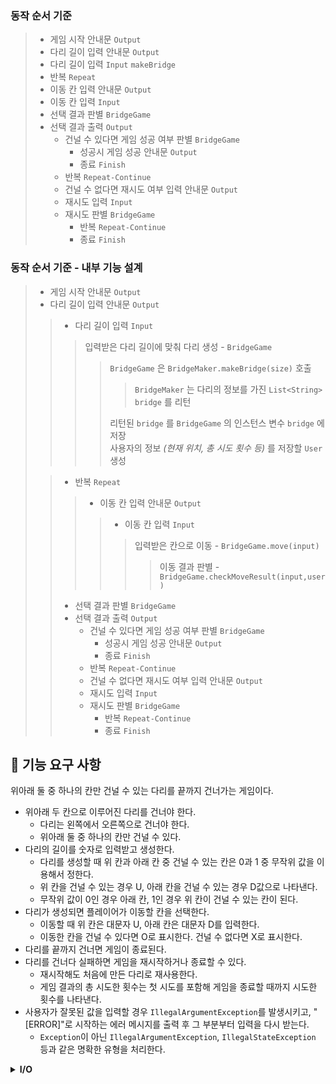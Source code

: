 ### 동작 순서 기준
>- 게임 시작 안내문 `Output`
>- 다리 길이 입력 안내문 `Output`
>- 다리 길이 입력 `Input` `makeBridge`
>- 반복 `Repeat`
>  - 이동 칸 입력 안내문 `Output`
>  - 이동 칸 입력 `Input`
>  - 선택 결과 판별 `BridgeGame`
>  - 선택 결과 출력 `Output`
>    - 건널 수 있다면 게임 성공 여부 판별 `BridgeGame`
>      - 성공시 게임 성공 안내문 `Output`
>      - 종료 `Finish`
>    - 반복 `Repeat-Continue`
>    - 건널 수 없다면 재시도 여부 입력 안내문 `Output`
>    - 재시도 입력 `Input`
>    - 재시도 판별 `BridgeGame`
>      - 반복 `Repeat-Continue`
>      - 종료 `Finish`

### 동작 순서 기준 - 내부 기능 설계
>- 게임 시작 안내문 `Output`
>- 다리 길이 입력 안내문 `Output`
>> - 다리 길이 입력 `Input`
>>> 입력받은 다리 길이에 맞춰 다리 생성 - `BridgeGame`
>>>> `BridgeGame` 은 `BridgeMaker.makeBridge(size)` 호출  
>>>>> `BridgeMaker` 는 다리의 정보를 가진 `List<String> bridge` 를 리턴
>>>>
>>>> 리턴된 `bridge` 를 `BridgeGame` 의 인스턴스 변수 `bridge` 에 저장  
>>>> 사용자의 정보 _(현재 위치, 총 시도 횟수 등)_ 를 저장할 `User` 생성
> 
>>- 반복 `Repeat`
>>>  - 이동 칸 입력 안내문 `Output`
>>>>  - 이동 칸 입력 `Input`  
>>>>> 입력받은 칸으로 이동 - `BridgeGame.move(input)`
>>>>>> 이동 결과 판별 - `BridgeGame.checkMoveResult(input,user)`  
>>> 
>>  - 선택 결과 판별 `BridgeGame`
>>  - 선택 결과 출력 `Output`  
>>    - 건널 수 있다면 게임 성공 여부 판별 `BridgeGame` 
>>      - 성공시 게임 성공 안내문 `Output`  
>>      - 종료 `Finish`
>>    - 반복 `Repeat-Continue`
>>    - 건널 수 없다면 재시도 여부 입력 안내문 `Output`
>>    - 재시도 입력 `Input`
>>    - 재시도 판별 `BridgeGame` 
>>      - 반복 `Repeat-Continue`
>>      - 종료 `Finish`


## 🚀 기능 요구 사항
위아래 둘 중 하나의 칸만 건널 수 있는 다리를 끝까지 건너가는 게임이다.
- 위아래 두 칸으로 이루어진 다리를 건너야 한다.
    - 다리는 왼쪽에서 오른쪽으로 건너야 한다.
    - 위아래 둘 중 하나의 칸만 건널 수 있다.
- 다리의 길이를 숫자로 입력받고 생성한다.
    - 다리를 생성할 때 위 칸과 아래 칸 중 건널 수 있는 칸은 0과 1 중 무작위 값을 이용해서 정한다.
    - 위 칸을 건널 수 있는 경우 U, 아래 칸을 건널 수 있는 경우 D값으로 나타낸다.
    - 무작위 값이 0인 경우 아래 칸, 1인 경우 위 칸이 건널 수 있는 칸이 된다.
- 다리가 생성되면 플레이어가 이동할 칸을 선택한다.
    - 이동할 때 위 칸은 대문자 U, 아래 칸은 대문자 D를 입력한다.
    - 이동한 칸을 건널 수 있다면 O로 표시한다. 건널 수 없다면 X로 표시한다.
- 다리를 끝까지 건너면 게임이 종료된다.
- 다리를 건너다 실패하면 게임을 재시작하거나 종료할 수 있다.
    - 재시작해도 처음에 만든 다리로 재사용한다.
    - 게임 결과의 총 시도한 횟수는 첫 시도를 포함해 게임을 종료할 때까지 시도한 횟수를 나타낸다.
- 사용자가 잘못된 값을 입력할 경우 `IllegalArgumentException`를 발생시키고, "[ERROR]"로 시작하는 에러 메시지를 출력 후 그 부분부터 입력을 다시 받는다.
    - `Exception`이 아닌 `IllegalArgumentException`, `IllegalStateException` 등과 같은 명확한 유형을 처리한다.

<details><summary><strong>I/O</strong></summary>


### 입출력 요구 사항

#### 입력
- 자동으로 생성할 다리 길이를 입력 받는다. 3 이상 20 이하의 숫자를 입력할 수 있으며 올바른 값이 아니면 예외 처리한다.
```
3
```
- 라운드마다 플레이어가 이동할 칸을 입력 받는다. U(위 칸)와 D(아래 칸) 중 하나의 문자를 입력할 수 있으며 올바른 값이 아니면 예외 처리한다.
```
U
```
- 게임 재시작/종료 여부를 입력 받는다. R(재시작)과 Q(종료) 중 하나의 문자를 입력할 수 있으며 올바른 값이 아니면 예외 처리한다.
```
R
```

#### 출력
- 게임 시작 문구
```
다리 건너기 게임을 시작합니다.
```
- 게임 종료 문구
```
최종 게임 결과
[ O |   |   ]
[   | O | O ]

게임 성공 여부: 성공
총 시도한 횟수: 2
```
- 사용자가 이동할 때마다 다리 건너기 결과의 출력 형식은 실행 결과 예시를 참고한다.
  - 이동할 수 있는 칸을 선택한 경우 O 표시
  - 이동할 수 없는 칸을 선택한 경우 X 표시
  - 선택하지 않은 칸은 공백 한 칸으로 표시
  - 다리의 시작은 `[`, 다리의 끝은 `]`으로 표시
  - 다리 칸의 구분은 ` | `(앞뒤 공백 포함) 문자열로 구분
  - 현재까지 건넌 다리를 모두 출력
- 예외 상황 시 에러 문구를 출력해야 한다. 단, 에러 문구는 "[ERROR]"로 시작해야 한다.
```
[ERROR] 다리 길이는 3부터 20 사이의 숫자여야 합니다.
```

#### 실행 결과 예시
```
다리 건너기 게임을 시작합니다.

다리의 길이를 입력해주세요.
3

이동할 칸을 선택해주세요. (위: U, 아래: D)
U
[ O ]
[   ]

이동할 칸을 선택해주세요. (위: U, 아래: D)
U
[ O | X ]
[   |   ]

게임을 다시 시도할지 여부를 입력해주세요. (재시도: R, 종료: Q)
R
이동할 칸을 선택해주세요. (위: U, 아래: D)
U
[ O ]
[   ]

이동할 칸을 선택해주세요. (위: U, 아래: D)
D
[ O |   ]
[   | O ]

이동할 칸을 선택해주세요. (위: U, 아래: D)
D
[ O |   |   ]
[   | O | O ]

최종 게임 결과
[ O |   |   ]
[   | O | O ]

게임 성공 여부: 성공
총 시도한 횟수: 2
```

```
다리 건너기 게임을 시작합니다.

다리의 길이를 입력해주세요.
3

이동할 칸을 선택해주세요. (위: U, 아래: D)
U
[ O ]
[   ]

이동할 칸을 선택해주세요. (위: U, 아래: D)
U
[ O | X ]
[   |   ]

게임을 다시 시도할지 여부를 입력해주세요. (재시도: R, 종료: Q)
Q
최종 게임 결과
[ O | X ]
[   |   ]

게임 성공 여부: 실패
총 시도한 횟수: 1
```

</details>